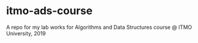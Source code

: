 # itmo-ads-course
A repo for my lab works for Algorithms and Data Structures course @ ITMO University, 2019
